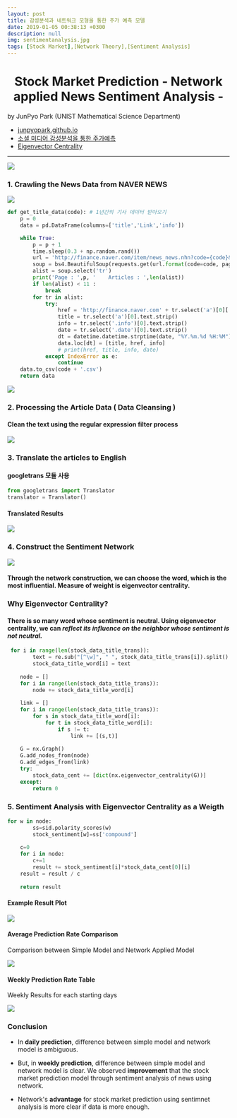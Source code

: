 ```yaml
---
layout: post
title: 감성분석과 네트워크 모형을 통한 주가 예측 모델
date: 2019-01-05 00:38:13 +0300
description: null
img: sentimentanalysis.jpg
tags: [Stock Market],[Network Theory],[Sentiment Analysis]
---
```


# <center> Stock Market Prediction - Network applied News Sentiment Analysis - </center>
by JunPyo Park (UNIST Mathematical Science Department)

* [junpyopark.github.io](https://junpyopark.github.io)
* [소셜 미디어 감성분석을 통한 주가예측](https://junpyopark.github.io/social_stock/)
* [Eigenvector Centrality](https://en.wikipedia.org/wiki/Eigenvector_centrality)


---

<img src = "https://trello-attachments.s3.amazonaws.com/5b29ec749cfb0d90ada47d03/5bd55306d773518844d461d7/b0ed1d65d21f3be70341e78f6959555a/Final_Poster.JPG">

### 1. Crawling the News Data from NAVER NEWS

<img src = "https://trello-attachments.s3.amazonaws.com/5b29ec749cfb0d90ada47d03/5bd55306d773518844d461d7/7296095a2a8551836d2e25f44dfb1f6e/image.png">

```python
def get_title_data(code): # 1년간의 기사 데이터 받아오기
    p = 0
    data = pd.DataFrame(columns=['title','Link','info'])

    while True:
        p = p + 1
        time.sleep(0.3 + np.random.rand())
        url = 'http://finance.naver.com/item/news_news.nhn?code={code}&page={page}&sm=title_entity_id.basic&clusterId='
        soup = bs4.BeautifulSoup(requests.get(url.format(code=code, page=p), headers={'User-Agent': agent.random}).text, 'lxml')
        alist = soup.select('tr')
        print('Page : ',p, '    Articles : ',len(alist))
        if len(alist) < 11 :
            break
        for tr in alist:
            try:
                href = 'http://finance.naver.com' + tr.select('a')[0]['href']
                title = tr.select('a')[0].text.strip()
                info = tr.select('.info')[0].text.strip()
                date = tr.select('.date')[0].text.strip()
                dt = datetime.datetime.strptime(date, "%Y.%m.%d %H:%M")
                data.loc[dt] = [title, href, info]
                # print(href, title, info, date)
            except IndexError as e:
                continue
    data.to_csv(code + '.csv')
    return data
```

<img src = "https://trello-attachments.s3.amazonaws.com/5b29ec749cfb0d90ada47d03/5bd55306d773518844d461d7/cf6968a20511d58fade2e2551785a1a8/image.png">

### 2. Processing the Article Data ( Data Cleansing )

#### Clean the text using the regular expression filter process

<img src = "https://trello-attachments.s3.amazonaws.com/5b29ec749cfb0d90ada47d03/5bd55306d773518844d461d7/7fb78b5f4d13a1c1da188116383ce11d/image.png">

### 3. Translate the articles to English

#### googletrans 모듈 사용

```python
from googletrans import Translator
translator = Translator()
```

#### Translated Results

<img src = "https://trello-attachments.s3.amazonaws.com/5b29ec749cfb0d90ada47d03/5bd55306d773518844d461d7/37d2b4b3b23f1252b7ff266f38168f27/image.png">

### 4. Construct the Sentiment Network

<img src = "https://trello-attachments.s3.amazonaws.com/5b29ec749cfb0d90ada47d03/5bd55306d773518844d461d7/43ff9cb24ae5d077f9960b482e9dbcd4/image.png">

#### Through the network construction, we can choose the word, which is the most influential. Measure of weight is eigenvector centrality.

### Why Eigenvector Centrality?

#### There is so many word whose sentiment is neutral. Using eigenvector centrality, we can *reflect its influence on the neighbor whose sentiment is not neutral.*

```python
 for i in range(len(stock_data_title_trans)):
        text = re.sub("[^\w]", " ", stock_data_title_trans[i]).split()
        stock_data_title_word[i] = text
    
    node = []
    for i in range(len(stock_data_title_trans)):
        node += stock_data_title_word[i]
    
    link = []
    for i in range(len(stock_data_title_trans)):
        for s in stock_data_title_word[i]:
            for t in stock_data_title_word[i]:
                if s != t:
                    link += [(s,t)]
    
    G = nx.Graph()
    G.add_nodes_from(node)
    G.add_edges_from(link)
    try:
        stock_data_cent += [dict(nx.eigenvector_centrality(G))]
    except:
        return 0
```

### 5. Sentiment Analysis with Eigenvector Centrality as a Weigth

```python
for w in node:
        ss=sid.polarity_scores(w)
        stock_sentiment[w]=ss['compound']
        
    c=0
    for i in node:
        c+=1
        result += stock_sentiment[i]*stock_data_cent[0][i]
    result = result / c
    
    return result
```

#### Example Result Plot

<img src = "https://trello-attachments.s3.amazonaws.com/5b29ec749cfb0d90ada47d03/5bd55306d773518844d461d7/d57cace4df019af93043049e6c08f775/image.png">

#### Average Prediction Rate Comparison

 Comparison between Simple Model and Network Applied Model

<img src = "https://trello-attachments.s3.amazonaws.com/5b29ec749cfb0d90ada47d03/5bd55306d773518844d461d7/fc1114252afc9091c986c96ece29a675/image.png">

#### Weekly Prediction Rate Table

Weekly Results for each starting days

<img src = "https://trello-attachments.s3.amazonaws.com/5b29ec749cfb0d90ada47d03/5bd55306d773518844d461d7/15d90e82f6c7fdcc6fa49f662c82c629/image.png">

### Conclusion

 - In **daily prediction**, difference between simple model and network model is ambiguous.

 - But, in **weekly prediction**, difference between simple model and network model is clear. We observed **improvement** that the stock market prediction model through sentiment analysis of news using network.

 - Network's **advantage** for stock market prediction using sentimnet analysis is more clear if data is more enough.
